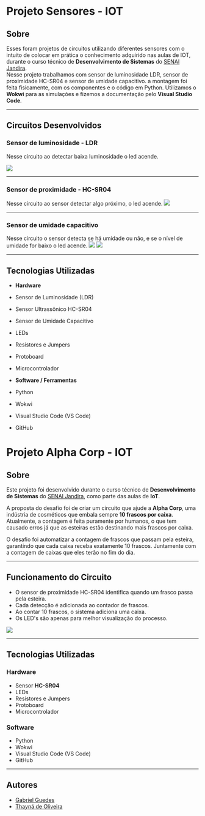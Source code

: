 # Projeto Sensores - IOT

## Sobre 
Esses foram projetos de circuitos utilizando diferentes sensores com o intuito de colocar em prática o conhecimento adquirido nas aulas de IOT, durante o curso técnico de **Desenvolvimento de Sistemas** do [SENAI Jandira](https://sp.senai.br/unidade/jandira/).  
Nesse projeto trabalhamos com sensor de luminosidade LDR, sensor de proximidade HC-SR04 e sensor de umidade capacitivo. a montagem foi feita fisicamente, com os componentes e o código em Python.
Utilizamos o **Wokwi** para as simulações e fizemos a documentação pelo **Visual Studio Code**.

---

## Circuitos Desenvolvidos

### Sensor de luminosidade - LDR
Nesse circuito ao detectar baixa luminosidade o led acende. 

![](./sensor-de-luminosidade.jpeg)

---

### Sensor de proximidade - HC-SR04
Nesse circuito ao sensor detectar algo próximo, o led acende.
![](./sensor-de-proximidade.jpeg)

---

### Sensor de umidade capacitivo
Nesse circuito o sensor detecta se há umidade ou não, e se o nível de umidade for baixo o led acende.
![](./sensor-de-umidade-1.jpeg)
![](./sensor-de-umidade-2.jpeg)

---

## Tecnologias Utilizadas
- **Hardware**

- Sensor de Luminosidade (LDR) 

- Sensor Ultrassônico HC-SR04 

- Sensor de Umidade Capacitivo

- LEDs 

- Resistores e Jumpers 

- Protoboard 

- Microcontrolador 

- **Software / Ferramentas**

- Python

- Wokwi 

- Visual Studio Code (VS Code) 

-  GitHub 

# Projeto Alpha Corp - IOT

## Sobre

Este projeto foi desenvolvido durante o curso técnico de **Desenvolvimento de Sistemas** do [SENAI Jandira](https://sp.senai.br/unidade/jandira/), como parte das aulas de **IoT**.

A proposta do desafio foi de criar um circuito que ajude a **Alpha Corp**, uma indústria de cosméticos que embala sempre **10 frascos por caixa**. Atualmente, a contagem é feita puramente por humanos, o que tem causado erros já que as esteiras estão destinando mais frascos por caixa.

O desafio foi automatizar a contagem de frascos que passam pela esteira, garantindo que cada caixa receba exatamente 10 frascos. Juntamente com a contagem de caixas que eles terão no fim do dia.

---

## Funcionamento do Circuito

* O sensor de proximidade HC-SR04 identifica quando um frasco passa pela esteira.
* Cada detecção é adicionada ao contador de frascos.
* Ao contar 10 frascos, o sistema adiciona uma caixa.
* Os LED's são apenas para melhor visualização do processo.

![](./alphacorpcircuito.png)

---

## Tecnologias Utilizadas

### **Hardware**

- Sensor **HC-SR04**
- LEDs
- Resistores e Jumpers
- Protoboard
- Microcontrolador

### **Software**

- Python
- Wokwi
- Visual Studio Code (VS Code)
- GitHub

---

## Autores
- [Gabriel Guedes](https://www.linkedin.com/in/gabriel-silva-guedes-84b507327/)
- [Thayná de Oliveira](https://www.linkedin.com/in/thayná-freire-863696297)  



